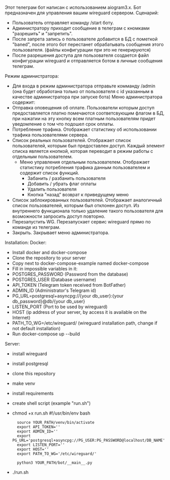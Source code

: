 Этот телеграм бот написан с использованием aiogram3.x.
Бот предназначен для управления вашим wireguard сервером.
Сценарий:
 - Пользователь отправляет команду /start боту.
 - Администратору приходит сообщение в телеграм с кномками "разрешить" и "запретить".
 - После запрета запись о пользователе добавится в БД с пометкой "baned", после этого бот перестанет обрабатывать сообщения этого пользователя.
(файлы конфигурации при это не генерируются)
 - После разрешения доступа для пользователя создается файл конфигурации wireguard и отправляется ботом в личные сообщения телеграм.

Режим администратора:
 - Для входа в режим администратора отправьте комманду /admin (она будет обработана только от пользователя с id указанным в качестве 
администратора при запуске бота)
 Меню администратора содержит:
  - Отправка оповещения об оплате.
	Пользователи которым доступ предоставляется платно помечаются соответсвующим флагом в БД, при нажатии на эту кнопку всем платным пользователям придет
	уведомление о том что подошел срок оплаты. 
  - Потребление трафика.
	Отображает статистику об использовании трафика пользователями сервера.
  - Список реальных пользователей.
	Отображает список пользователей, которым был предоставлен доступ. Каждый элемент списка является кнопкой, которая переводит в режим работы с отдельным пользователем.
	  - Меню управления отдельным пользователем.
		Отображает статистику потребления трафика данным пользователем и содержит список функций.
		  - Забанить / разбанить пользователя
		  - Добавить / убрать флаг оплаты
		  - Удалить пользователя
		  - Кнопка "назад" возврат к приведущему меню
  - Список заблокированных пользователей.
	Отображает аналогичный список пользователей, которым был отклонен доступ. 
	Из внутреннего функционала только удаление такого пользователя для возможности запросить доступ повторно.
  - Перезапустить WG.
	Перезапускает сервис wireguard прямо по команде из телеграм.
  - Закрыть.
	Закрывает меню администратора.

Installation:
    Docker:
- Install docker and docker-compose
- Clone the repository to your server
- Copy next to docker-compose-example named docker-compose
- Fill in impossible variables in it:
- POSTGRES_PASSWORD (Password from the database)
- POSTGRES_USER (Database username)
- API_TOKEN (Telegram token received from BotFather)
- ADMIN_ID (Administrator's Telegram id)
- PG_URL=postgresql+asyncpg://{your db_user}:{your db_password}@db/{your db_user}
- LISTEN_PORT (Port to be used by wireguard)
- HOST (ip address of your server, by access it is available on the Internet)
- PATH_TO_WG=/etc/wireguard/ (wireguard installation path, change if not default installation)
- Run docker-compose up --build

Server:
- install wireguard
- install postgresql
- clone this repository
- make venv
- install requirements
- create shell script (example "run.sh")
- chmod +x run.sh
		#!/usr/bin/env bash

		source YOUR_PATH/venv/bin/activate
		export API_TOKEN=''
		export ADMIN_ID=''
		export PG_URL='postgresql+asyncpg://PG_USER:PG_PASSWORD@localhost/DB_NAME'
		export LISTEN_PORT=''
		export HOST=''
		export PATH_TO_WG='/etc/wireguard/'

		python3 YOUR_PATH/bot/__main__.py
- ./run.sh